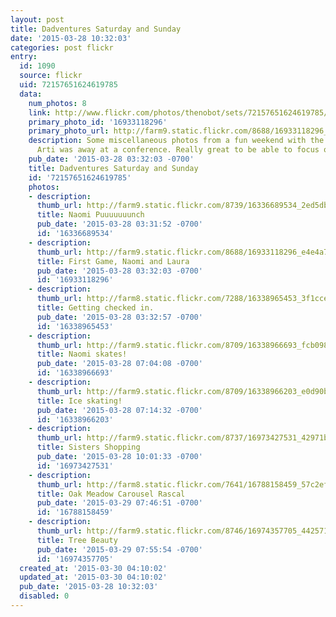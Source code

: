 ```yaml
---
layout: post
title: Dadventures Saturday and Sunday
date: '2015-03-28 10:32:03'
categories: post flickr
entry:
  id: 1090
  source: flickr
  uid: 72157651624619785
  data:
    num_photos: 8
    link: http://www.flickr.com/photos/thenobot/sets/72157651624619785/
    primary_photo_id: '16933118296'
    primary_photo_url: http://farm9.static.flickr.com/8688/16933118296_e4e4a7e09c_m.jpg
    description: Some miscellaneous photos from a fun weekend with the girls while
      Arti was away at a conference. Really great to be able to focus on these beauties.
    pub_date: '2015-03-28 03:32:03 -0700'
    title: Dadventures Saturday and Sunday
    id: '72157651624619785'
    photos:
    - description: 
      thumb_url: http://farm9.static.flickr.com/8739/16336689534_2ed5db4cfb_s.jpg
      title: Naomi Puuuuuuunch
      pub_date: '2015-03-28 03:31:52 -0700'
      id: '16336689534'
    - description: 
      thumb_url: http://farm9.static.flickr.com/8688/16933118296_e4e4a7e09c_s.jpg
      title: First Game, Naomi and Laura
      pub_date: '2015-03-28 03:32:03 -0700'
      id: '16933118296'
    - description: 
      thumb_url: http://farm8.static.flickr.com/7288/16338965453_3f1cce9910_s.jpg
      title: Getting checked in.
      pub_date: '2015-03-28 03:32:57 -0700'
      id: '16338965453'
    - description: 
      thumb_url: http://farm9.static.flickr.com/8709/16338966693_fcb09853a2_s.jpg
      title: Naomi skates!
      pub_date: '2015-03-28 07:04:08 -0700'
      id: '16338966693'
    - description: 
      thumb_url: http://farm9.static.flickr.com/8709/16338966203_e0d90b6b82_s.jpg
      title: Ice skating!
      pub_date: '2015-03-28 07:14:32 -0700'
      id: '16338966203'
    - description: 
      thumb_url: http://farm9.static.flickr.com/8737/16973427531_42971b6899_s.jpg
      title: Sisters Shopping
      pub_date: '2015-03-28 10:01:33 -0700'
      id: '16973427531'
    - description: 
      thumb_url: http://farm8.static.flickr.com/7641/16788158459_57c2ef003d_s.jpg
      title: Oak Meadow Carousel Rascal
      pub_date: '2015-03-29 07:46:51 -0700'
      id: '16788158459'
    - description: 
      thumb_url: http://farm9.static.flickr.com/8746/16974357705_4425713956_s.jpg
      title: Tree Beauty
      pub_date: '2015-03-29 07:55:54 -0700'
      id: '16974357705'
  created_at: '2015-03-30 04:10:02'
  updated_at: '2015-03-30 04:10:02'
  pub_date: '2015-03-28 10:32:03'
  disabled: 0
---
```

